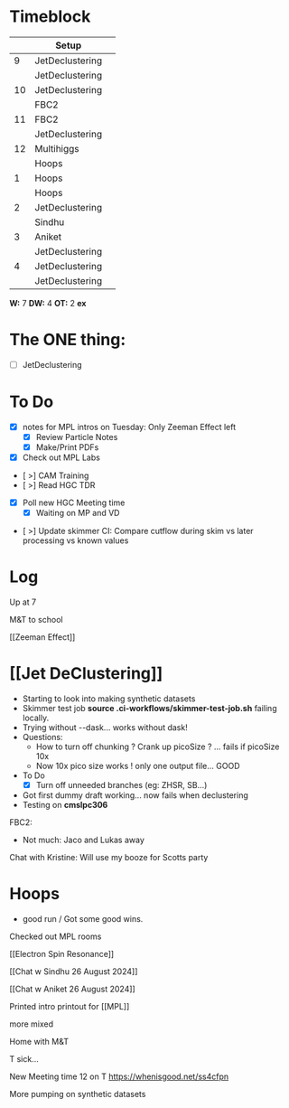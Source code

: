 # Timeblock

|     | Setup           |     |
| --- | --------------- | --- |
| 9   | JetDeclustering |     |
|     | JetDeclustering |     |
| 10  | JetDeclustering |     |
|     | FBC2            |     |
| 11  | FBC2            |     |
|     | JetDeclustering |     |
| 12  | Multihiggs      |     |
|     | Hoops           |     |
| 1   | Hoops           |     |
|     | Hoops           |     |
| 2   | JetDeclustering |     |
|     | Sindhu          |     |
| 3   | Aniket          |     |
|     | JetDeclustering |     |
| 4   | JetDeclustering |     |
|     | JetDeclustering |     |

**W:**  7 
**DW:** 4
**OT:** 2
**ex**

# The ONE thing: 
- [ ] JetDeclustering


# To Do
- [x]  notes for MPL intros on Tuesday: Only Zeeman Effect left
	- [x] Review Particle Notes
	- [x] Make/Print PDFs
- [x] Check out MPL Labs
- [ >] CAM Training
- [ >] Read HGC TDR
- [x] Poll new HGC Meeting time
	- [x] Waiting on MP and VD
- [ >] Update skimmer CI: Compare cutflow during skim vs later processing vs known values


# Log

Up at 7

M&T to school

[[Zeeman Effect]]

# [[Jet DeClustering]]
- Starting to look into making synthetic datasets
- Skimmer test job **source .ci-workflows/skimmer-test-job.sh**  failing locally.
- Trying without --dask... works without dask!
- Questions:
	- How to turn off chunking ? Crank up picoSize ? ... fails if picoSize 10x
	- Now 10x pico size works ! only one output file... GOOD
- To Do
	- [x] Turn off unneeded branches (eg: ZHSR, SB...)
- Got first dummy draft working... now fails when declustering
- Testing on **cmslpc306**


FBC2:
- Not much: Jaco and Lukas away

Chat with Kristine:  Will use my booze for Scotts party

# Hoops
- good run / Got some good wins. 

Checked out MPL rooms

[[Electron Spin Resonance]]

[[Chat w Sindhu 26 August 2024]]

[[Chat w Aniket 26 August 2024]]

Printed intro printout for [[MPL]]

more mixed

Home with M&T

T sick...

New Meeting time 12 on T
https://whenisgood.net/ss4cfpn

More pumping on synthetic datasets

